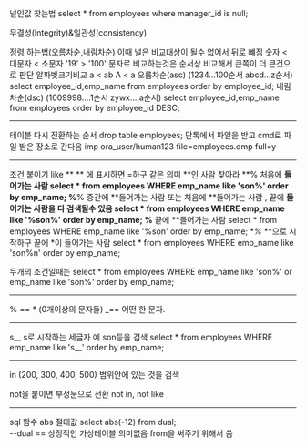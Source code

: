 널인값 찾는법
select * from employees where manager_id is null;

무결성(Integrity)&일관성(consistency)

정령 하는법(오름차순,내림차순) 
이때 널은 비교대상이 될수 없어서 뒤로 뺴짐
숫자 < 대문자 < 소문자
'19' > '100' 문자로 비교하는것은 순서상 비교해서 큰쪽이 더 큰것으로 판단
알파벳크기비교
a < ab 
A < a
오름차순(asc) (1234...100순서 abcd...z순서)
select employee_id,emp_name from employees order by employee_id;
내림차순(dsc) (1009998....1순서 zywx....a순서)
select employee_id,emp_name from employees order by employee_id DESC;


-------------------------------------------
테이블 다시 전환하는 순서
drop table employees; 
단톡에서 파일을 받고
cmd로 파일 받은 장소로 간다음
imp ora_user/human123 file=employees.dmp full=y

--------------------------------------------------
조건 붙이기
like **
** 에 표시하면 =하구 같은 의미 **인 사람 찾아라
**% 처음에 **들어가는 사람
select * from employees WHERE emp_name like 'son%' order by emp_name;
%**% 중간에 **들어가는 사람 또는 처음에 **들어가는 사람 , 끝에 **들어가는 사람을 다 검색될수 있음
select * from employees WHERE emp_name like '%son%' order by emp_name;
%** 끝에 **들어가는 사람
select * from employees WHERE emp_name like '%son' order by emp_name;
**%* **으로 시작하구 끝에 *이 들어가는 사람
select * from employees WHERE emp_name like 'son%n' order by emp_name;

두개의 조건일때는 
select * from employees WHERE emp_name like 'son%' or emp_name like 'son%' order by emp_name;

-----------------------------------------------------------
% == * (0개이상의 문자들)
_== 어떤 한 문자.

-------------------------------------------------------
s__ s로 시작하는 세글자 예 son등을 검색
select * from employees WHERE emp_name like 's__' order by emp_name;

----------------------------------------------------------
in (200, 300, 400, 500) 범위안에 있는 것을 검색 

not을 붙이면 부정문으로 전환
not in, not like

--------------------------------------------------
sql 함수
abs 절대값
select abs(-12) from dual;   
--dual == 상징적인 가상테이블 의미없음 from을 써주기 위해서 씀